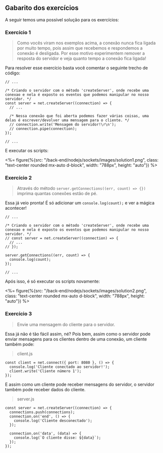 ## Gabarito dos exercícios

A seguir temos uma possível solução para os exercícios:

### Exercício 1

> Como vocês viram nos exemplos acima, a conexão nunca fica ligada por muito tempo, pois assim que recebemos e respondemos a conexão é desligada. Por esse motivo experimentem remover a resposta do servidor e veja quanto tempo a conexão fica ligada!

Para resolver esse exercício basta você comentar o seguinte trecho de código:

```language-javascript
// ...

/* Criando o servidor com o método 'createServer', onde recebe uma conexao e nela é exposto os eventos que podemos manipular no nosso servidor. */
const server = net.createServer((connection) => {
  // ...

  /* Nessa conexão que foi aberta podemos fazer várias coisas, uma delas é escrever/devolver uma mensagem para o cliente. */
  // connection.write('Mensagem do servidor!\r\n');
  // connection.pipe(connection);
});

// ...
```

E executar os scripts:

<%= figure(%{src: "/back-end/nodejs/sockets/images/solution1.png", class: "text-center rounded mx-auto d-block", width: "788px", height: "auto"}) %>

### Exercício 2

> Através do método `server.getConnections((err, count) => {})` imprima quantas conexões estão de pé.

Essa já veio pronta! É só adicionar um `console.log(count);` e ver a mágica acontecer!

```language-javascript
// ...

/* Criando o servidor com o método 'createServer', onde recebe uma conexao e nela é exposto os eventos que podemos manipular no nosso servidor. */
// const server = net.createServer((connection) => {
  // ...
// });

server.getConnections((err, count) => {
  console.log(count);
});

// ...
```

Após isso, é só executar os scripts novamente:

<%= figure(%{src: "/back-end/nodejs/sockets/images/solution2.png", class: "text-center rounded mx-auto d-block", width: "788px", height: "auto"}) %>

### Exercício 3

> Envie uma mensagem do cliente para o servidor.

Essa já não é tão fácil assim, né? Pois bem, assim como o servidor pode enviar mensagens para os clientes dentro de uma conexão, um cliente também pode:

> client.js

```language-javascript
const client = net.connect({ port: 8080 }, () => {
  console.log('Cliente conectado ao servidor!');
  client.write('Cliente número 1');
});
```

E assim como um cliente pode receber mensagens do servidor, o servidor também pode receber dados do cliente.

> server.js

```language-javascript
const server = net.createServer((connection) => {
  connections.push(connections);
  connection.on('end', () => {
    console.log('Cliente desconectado');
  });

  connection.on('data', (data) => {
    console.log(`O cliente disse: ${data}`);
  });
});
```
